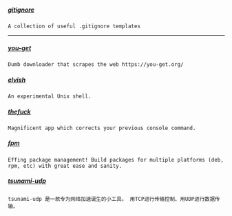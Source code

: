 
##### [gitignore](https://github.com/github/gitignore)
    A collection of useful .gitignore templates

---

##### [you-get](https://github.com/soimort/you-get)
    Dumb downloader that scrapes the web https://you-get.org/

##### [elvish](https://github.com/elves/elvish)
    An experimental Unix shell.

##### [thefuck](https://github.com/nvbn/thefuck)
    Magnificent app which corrects your previous console command.

##### [fpm](https://github.com/jordansissel/fpm)
    Effing package management! Build packages for multiple platforms (deb, rpm, etc) with great ease and sanity.

##### [tsunami-udp](https://github.com/xgfone/tsunami-udp)
    tsunami-udp 是一款专为网络加速诞生的小工具。 用TCP进行传输控制、用UDP进行数据传输。